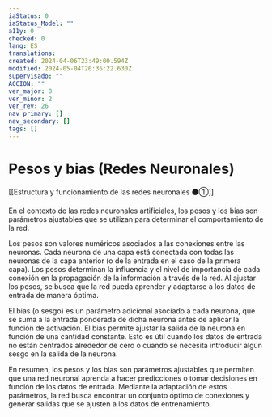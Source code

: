```yaml
---
iaStatus: 0
iaStatus_Model: ""
a11y: 0
checked: 0
lang: ES
translations: 
created: 2024-04-06T23:49:00.594Z
modified: 2024-05-04T20:36:22.630Z
supervisado: ""
ACCION: ""
ver_major: 0
ver_minor: 2
ver_rev: 26
nav_primary: []
nav_secondary: []
tags: []
---
```

# Pesos y bias (Redes Neuronales)

[[Estructura y funcionamiento de las redes neuronales ⚫①]]

En el contexto de las redes neuronales artificiales, los pesos y los bias son parámetros ajustables que se utilizan para determinar el comportamiento de la red.

Los pesos son valores numéricos asociados a las conexiones entre las neuronas. Cada neurona de una capa está conectada con todas las neuronas de la capa anterior (o de la entrada en el caso de la primera capa). Los pesos determinan la influencia y el nivel de importancia de cada conexión en la propagación de la información a través de la red. Al ajustar los pesos, se busca que la red pueda aprender y adaptarse a los datos de entrada de manera óptima.

El bias (o sesgo) es un parámetro adicional asociado a cada neurona, que se suma a la entrada ponderada de dicha neurona antes de aplicar la función de activación. El bias permite ajustar la salida de la neurona en función de una cantidad constante. Esto es útil cuando los datos de entrada no están centrados alrededor de cero o cuando se necesita introducir algún sesgo en la salida de la neurona.

En resumen, los pesos y los bias son parámetros ajustables que permiten que una red neuronal aprenda a hacer predicciones o tomar decisiones en función de los datos de entrada. Mediante la adaptación de estos parámetros, la red busca encontrar un conjunto óptimo de conexiones y generar salidas que se ajusten a los datos de entrenamiento.
